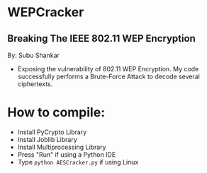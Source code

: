 # WEPCracker

## Breaking The IEEE 802.11 WEP Encryption

By: Subu Shankar

- Exposing the vulnerability of 802.11 WEP Encryption. My code successfully performs a Brute-Force Attack to decode several ciphertexts.

# How to compile:
- Install PyCrypto Library
- Install Joblib Library
- Install Multiprocessing Library
- Press "Run" if using a Python IDE
- Type `python AESCracker.py` if using Linux
